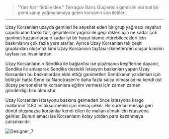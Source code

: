 > "Yarr harr fiddlie dee."
Terragov Barış Güçlerinin gemisini normal bir gemi sanıp yağmalamaya gelen korsanın son iletileri.
***

Uzay Korsanları uzayda gemileri ile seyehat eden bir grup yağmacı veyahut çapulcudan farksızdır, geçimlerini yağma ile geçirdikleri için ne kadar çok ganimet kazanırlarsa o kadar iyi bir hayat idame ettirebilecekleri için baskınlarını çok fazla yere atarlar. Ayrıca Uzay Korsanları tek çeşit gruplardan oluşmaz kimi Uzay Korsanının tayfası iskeletlerden oluşur kiminin tayfası ise insanlardan.

Uzay Korsanlarının Sendika ile bağlantısı ise plazmanın keşiflerine dayanır, Sendika ile anlaşarak Sendika destekli istasyon baskınları yapan Uzay Korsanları bu baskınlardan elde ettiği ganimetleri Sendikanın yardımları için bölüşür hatta Sendika Nanotrasen'e daha fazla salça olması adına kendi üst düzey personellerini korsanlara eğitim vermesi için zaman zaman gönderdiği bile olmuştur.

Uzay Korsanları istasyonu baskına gelmeden önce istasyona kargo mallarının %80'ini öksürmeleri için mesaj çeker. Bir süre bu mesaja geri dönüt oluşmazsa korsanlar kendi elleri ile malları almak için istasyona gelirler. Bunun amacı ise Korsanların kolay yoldan para kazanmaya çalışmasıdır.

![Designer_7](https://github.com/Oynumt1/Psychonaut-Lore/assets/151470732/c726c11d-1fb5-49ad-aff5-03029b4c4f36)
